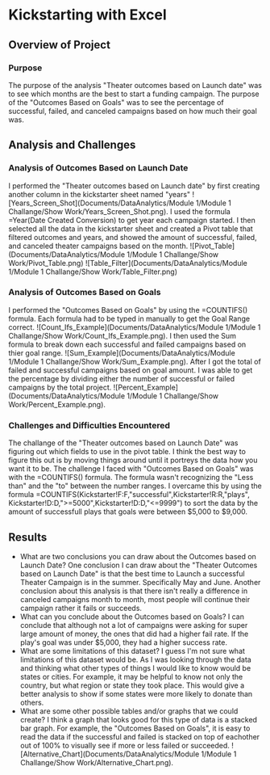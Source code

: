 # Kickstarting with Excel

## Overview of Project

### Purpose
The purpose of the analysis "Theater outcomes based on Launch date" was to see which months are the best to start a funding campaign. The purpose of the "Outcomes Based on Goals" was to see the percentage of successful, failed, and canceled campaigns based on how much their goal was.
## Analysis and Challenges
 
### Analysis of Outcomes Based on Launch Date
I performed the "Theater outcomes based on Launch date" by first creating another column in the kickstarter sheet named "years" ![Years_Screen_Shot](Documents/DataAnalytics/Module 1/Module 1 Challange/Show Work/Years_Screen_Shot.png). I used the formula =Year(Date Created Conversion) to get year each campaign started. I then selected all the data in the kickstarter sheet and created a Pivot table that filtered outcomes and years, and showed the amount of successful, failed, and canceled theater campaigns based on the month. ![Pivot_Table](Documents/DataAnalytics/Module 1/Module 1 Challange/Show Work/Pivot_Table.png) ![Table_Filter](Documents/DataAnalytics/Module 1/Module 1 Challange/Show Work/Table_Filter.png)
### Analysis of Outcomes Based on Goals
I performed the "Outcomes Based on Goals" by using the =COUNTIFS() formula. Each formula had to be typed in manually to get the Goal Range correct. ![Count_Ifs_Example](Documents/DataAnalytics/Module 1/Module 1 Challange/Show Work/Count_Ifs_Example.png). I then used the Sum formula to break down each successful and failed campaigns based on thier goal range. ![Sum_Example](Documents/DataAnalytics/Module 1/Module 1 Challange/Show Work/Sum_Example.png). After I got the total of failed and successful campaigns based on goal amount. I was able to get the percentage by dividing either the number of successful or failed campaigns by the total project. ![Percent_Example](Documents/DataAnalytics/Module 1/Module 1 Challange/Show Work/Percent_Example.png).
### Challenges and Difficulties Encountered
The challange of the "Theater outcomes based on Launch Date" was figuring out which fields to use in the pivot table. I think the best way to figure this out is by moving things around until it portreys the data how you want it to be. The challenge I faced with "Outcomes Based on Goals" was with the =COUNTIFS() formula. The formula wasn't recognizing the "Less than" and the "to" between the number ranges. I overcame this by using the formula =COUNTIFS(Kickstarter!F:F,"successful",Kickstarter!R:R,"plays", Kickstarter!D:D,">=5000",Kickstarter!D:D,"<=9999") to sort the data by the amount of successfull plays that goals were between $5,000 to $9,000.
## Results

- What are two conclusions you can draw about the Outcomes based on Launch Date?
    One conclusion I can draw about the "Theater Outcomes based on Launch Date" is that the best time to Launch a successful Theater Campaign is in the summer. Specifically May and June. Another conclusion about this analysis is that there isn't really a difference in canceled campaigns month to month, most people will continue their campaign rather it fails or succeeds.
- What can you conclude about the Outcomes based on Goals?
    I can conclude that although not a lot of campaigns were asking for super large amount of money, the ones that did had a higher fail rate. If the play's goal was under $5,000, they had a higher success rate. 
- What are some limitations of this dataset?
    I guess I'm not sure what limitations of this dataset would be. As I was looking through the data and thinking what other types of things I would like to know would be states or cities. For example, it may be helpful to know not only the country, but what region or state they took place. This would give a better analysis to show if some states were more likely to donate than others. 
- What are some other possible tables and/or graphs that we could create?
    I think a graph that looks good for this type of data is a stacked bar graph. For example, the "Outcomes Based on Goals", it is easy to read the data if the successful and failed is stacked on top of eachother out of 100% to visually see if more or less failed or succeeded. ![Alternative_Chart](Documents/DataAnalytics/Module 1/Module 1 Challange/Show Work/Alternative_Chart.png).  